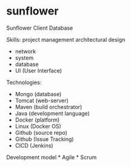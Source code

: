 # sunflower
Sunflower Client Database

Skills:
project management
architectural design
  * network
  * system
  * database
  * UI (User Interface)


Technologies:
   * Mongo (database)
   * Tomcat (web-server)
   * Maven (build orchestrator)
   * Java (development language)
   * Docker (platform)
   * Linux (Docker OS)
   * Github (source repo) 
   * Github (Issue Tracking)
   * CICD (Jenkins)
   
Development model
	* Agile
	* Scrum
	















